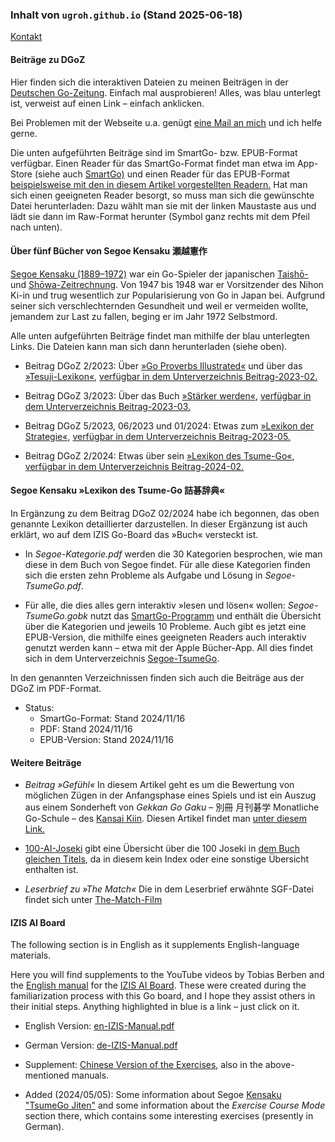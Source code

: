 ### Inhalt von `ugroh.github.io` (Stand 2025-06-18)

[Kontakt](mailto:ugroh@mac.com) 
                                                       
#### Beiträge zu DGoZ 

Hier finden sich die interaktiven Dateien zu meinen Beiträgen in der [Deutschen Go-Zeitung](https://www.dgob.de/info-und-service/deutsche-go-zeitung/). Einfach mal ausprobieren! Alles, was blau unterlegt ist, verweist auf einen Link – einfach anklicken.

Bei Problemen mit der Webseite u.a. genügt [eine Mail an mich](mailto:ugroh@mac.com) und ich helfe gerne.

Die unten aufgeführten Beiträge sind im SmartGo- bzw. EPUB-Format verfügbar. Einen Reader für das SmartGo-Format findet man etwa im App-Store (siehe auch [SmartGo)](https://smartgo.com) und einen Reader für das EPUB-Format [beispielsweise mit den in diesem Artikel vorgestellten Readern.](https://www.chip.de/news/E-Book-Tools-fuer-Windows-10-Das-sind-die-Top-3_182511780.html) Hat man sich einen geeigneten Reader besorgt, so muss man  sich die gewünschte Datei herunterladen: Dazu wählt man sie mit der linken Maustaste aus und lädt sie dann im Raw-Format herunter (Symbol ganz rechts mit dem Pfeil nach unten).

#### Über fünf Bücher von Segoe Kensaku 瀬越憲作

[Segoe Kensaku (1889–1972)](https://senseis.xmp.net/?Segoe) war ein Go-Spieler der japanischen <a href="https://de.wikipedia.org/wiki/Taish%C5%8D-Zeit"> Taishō-</a> und <a href="https://de.wikipedia.org/wiki/Sh%C5%8Dwa-Zeit"> Shōwa-Zeitrechnung</a>. Von 1947 bis 1948 war er Vorsitzender des Nihon Ki-in und trug wesentlich zur Popularisierung von Go in Japan bei. Aufgrund seiner sich verschlechternden Gesundheit und weil er vermeiden wollte, jemandem zur Last zu fallen, beging er im Jahr 1972 Selbstmord.

Alle unten aufgeführten Beiträge findet man mithilfe der blau unterlegten Links. Die Dateien kann man sich dann herunterladen (siehe oben). 

* Beitrag DGoZ 2/2023: Über [»Go Proverbs Illustrated«](https://senseis.xmp.net/?GoProverbsIllustrated) und über das [»Tesuji-Lexikon«](https://senseis.xmp.net/?SegoeTesujiDictionary),  [verfügbar in dem Unterverzeichnis Beitrag-2023-02.](https://github.com/ugroh/ugroh.github.io/tree/main/Beitrag-2023-02)

* Beitrag DGoZ 3/2023: Über das Buch [»Stärker werden«](https://senseis.xmp.net/?TheBookToIncreaseYourFightingStrengthAtGo),  [verfügbar in dem Unterverzeichnis Beitrag-2023-03.](https://github.com/ugroh/ugroh.github.io/tree/main/Beitrag-2023-03)

* Beitrag DGoZ 5/2023, 06/2023 und 01/2024: Etwas zum [»Lexikon der Strategie«](https://www.amazon.co.jp/作戦辞典-瀬越-憲作/dp/4416686013), [verfügbar in dem Unterverzeichnis Beitrag-2023-05.](https://github.com/ugroh/ugroh.github.io/tree/main/Beitrag-2023-05)

* Beitrag DGoZ 2/2024: Etwas über sein [»Lexikon des Tsume-Go«](https://senseis.xmp.net/?SegoeTsumegoDictionary), [verfügbar in dem Unterverzeichnis Beitrag-2024-02.](https://github.com/ugroh/ugroh.github.io/tree/main/Beitrag-2024-02)

#### Segoe Kensaku »Lexikon des Tsume-Go 詰碁辞典«

In Ergänzung zu dem Beitrag DGoZ 02/2024 habe ich begonnen, das oben genannte Lexikon detaillierter darzustellen. In dieser Ergänzung ist auch erklärt, wo auf dem IZIS Go-Board das »Buch« versteckt ist. 

* In  *Segoe-Kategorie.pdf* werden die 30 Kategorien besprochen, wie man diese in dem Buch von Segoe findet. Für alle diese Kategorien finden sich die ersten zehn Probleme als Aufgabe und Lösung in *Segoe-TsumeGo.pdf*. 

* Für alle, die dies alles gern interaktiv »lesen und lösen« wollen: *Segoe-TsumeGo.gobk* nutzt das [SmartGo-Programm](https://smartgo.com) und enthält die Übersicht über die Kategorien und jeweils 10 Probleme. Auch gibt es jetzt eine EPUB-Version, die mithilfe eines geeigneten Readers auch interaktiv genutzt werden kann – etwa mit der Apple Bücher-App. All dies findet sich in dem Unterverzeichnis [Segoe-TsumeGo](https://github.com/ugroh/ugroh.github.io/tree/main/Segoe-TsumeGo).

In den genannten Verzeichnissen finden sich auch die Beiträge aus der DGoZ im PDF-Format.

* Status:
	* SmartGo-Format: Stand 2024/11/16
	* PDF: Stand 2024/11/16
	* EPUB-Version: Stand 2024/11/16

#### Weitere Beiträge  

* *Beitrag »Gefühl«* In diesem Artikel geht es um die Bewertung von möglichen Zügen in der Anfangsphase eines Spiels und ist ein Auszug aus einem Sonderheft von *Gekkan Go Gaku* – 別冊 月刊碁学 Monatliche Go-Schule – des [Kansai Kiin](https://senseis.xmp.net/?KansaiKiIn). Diesen Artikel findet man [unter diesem Link.](https://github.com/ugroh/ugroh.github.io/tree/main/Beitrag-Gefuehl)

* [100-AI-Joseki](https://github.com/ugroh/ugroh.github.io/tree/main/100-AI-Joseki) gibt eine Übersicht über die 100 Joseki in [dem Buch gleichen Titels](https://www.go-spiele.de/de/100-ai-joseki.html), da in diesem kein Index oder eine sonstige Übersicht enthalten ist.

* *Leserbrief zu »The Match«* Die in dem Leserbrief erwähnte SGF-Datei findet sich unter [The-Match-Film](https://github.com/ugroh/ugroh.github.io/tree/main/The-Match-Film)

#### IZIS AI Board 

The following section is in English as it supplements English-language materials. 

Here you will find supplements to the YouTube videos by Tobias Berben and the [English manual](http://121.41.64.145:8089/book/English%20Manual%20%20V2.pdf) for the [IZIS AI Board](https://eurogojournal.com/blog/ai-go-board/). These were created during the familiarization process with this Go board, and I hope they assist others in their initial steps. Anything highlighted in blue is a link – just click on it.


* English Version: [en-IZIS-Manual.pdf](https://ugroh.github.io/IZIS/en-IZIS-Manual.pdf)  

* German Version: [de-IZIS-Manual.pdf](https://ugroh.github.io/IZIS/de-IZIS-Manual.pdf) 

* Supplement: [Chinese Version of the Exercises](https://ugroh.github.io/IZIS/en-06-Exercise-cn.pdf), also in the above-mentioned manuals.

* Added (2024/05/05): Some information about Segoe [Kensaku "TsumeGo Jiten"](https://github.com/ugroh/ugroh.github.io/tree/main/Segoe-TsumeGo) and some information about the *Exercise Course Mode* section there, which contains some interesting exercises (presently in German).



